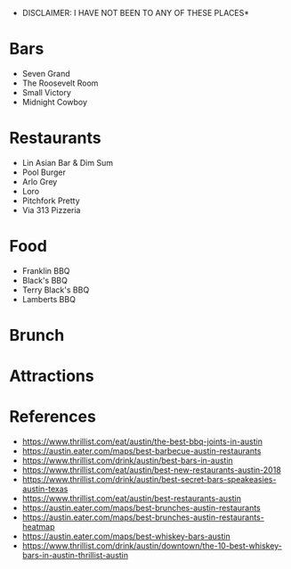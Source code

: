 * DISCLAIMER: I HAVE NOT BEEN TO ANY OF THESE PLACES*

# Bars
* Seven Grand
* The Roosevelt Room
* Small Victory
* Midnight Cowboy

# Restaurants
* Lin Asian Bar & Dim Sum
* Pool Burger
* Arlo Grey
* Loro
* Pitchfork Pretty
* Via 313 Pizzeria

# Food
* Franklin BBQ
* Black's BBQ
* Terry Black's BBQ
* Lamberts BBQ

# Brunch

# Attractions

# References
* https://www.thrillist.com/eat/austin/the-best-bbq-joints-in-austin
* https://austin.eater.com/maps/best-barbecue-austin-restaurants
* https://www.thrillist.com/drink/austin/best-bars-in-austin
* https://www.thrillist.com/eat/austin/best-new-restaurants-austin-2018
* https://www.thrillist.com/drink/austin/best-secret-bars-speakeasies-austin-texas
* https://www.thrillist.com/eat/austin/best-restaurants-austin
* https://austin.eater.com/maps/best-brunches-austin-restaurants
* https://austin.eater.com/maps/best-brunches-austin-restaurants-heatmap
* https://austin.eater.com/maps/best-whiskey-bars-austin
* https://www.thrillist.com/drink/austin/downtown/the-10-best-whiskey-bars-in-austin-thrillist-austin
